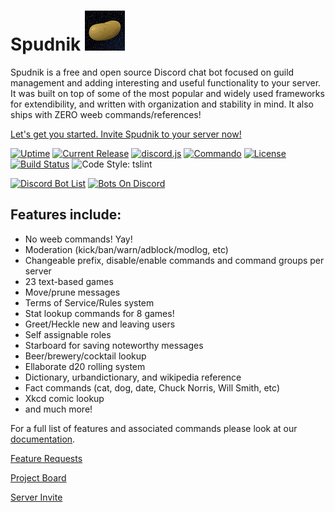# Spudnik ![Spudnik!][img-icon]
Spudnik is a free and open source Discord chat bot focused on guild management and adding interesting and useful functionality to your server. It was built on top of some of the most popular and widely used frameworks for extendibility, and written with organization and stability in mind. It also ships with ZERO weeb commands/references!

[Let's get you started. Invite Spudnik to your server now!][url-invite]

[![Uptime][img-uptime-robot]][url-homepage] [![Current Release][img-current-release]][url-current-release] [![discord.js][img-discord-js]][url-discord-js] [![Commando][img-commando]][url-commando] [![License][img-license]][url-license] [![Build Status][img-build-status]][url-build-status] ![Code Style: tslint][img-code-style]

[![Discord Bot List][img-discord-bot-list]][url-discord-bot-list] [![Bots On Discord][img-botsondiscord]][url-botsondiscord]

## Features include:
- No weeb commands! Yay!
- Moderation (kick/ban/warn/adblock/modlog, etc)
- Changeable prefix, disable/enable commands and command groups per server
- 23 text-based games
- Move/prune messages
- Terms of Service/Rules system
- Stat lookup commands for 8 games!
- Greet/Heckle new and leaving users
- Self assignable roles
- Starboard for saving noteworthy messages
- Beer/brewery/cocktail lookup
- Ellaborate d20 rolling system
- Dictionary, urbandictionary, and wikipedia reference
- Fact commands (cat, dog, date, Chuck Norris, Will Smith, etc)
- Xkcd comic lookup
- and much more!

For a full list of features and associated commands please look at our [documentation][url-docs-commands].

[Feature Requests][url-feathub]

[Project Board][url-github-project-board]

[Server Invite][url-invite]

[url-github]: https://github.com/Spudnik-Group/Spudnik
[url-docs]: https://docs.spudnik.io/
[url-docs-commands]: https://docs.spudnik.io/commands/
[url-docs-getting-started]: https://docs.spudnik.io/getting-started/

[img-icon]: ./Spudnik_icon.png?raw=true
[img-invite]: ./discord-invite-badge.svg?raw=true
[url-homepage]: https://spudnik.io
[url-invite]: https://discordapp.com/oauth2/authorize?client_id=398591330806398989&scope=bot&permissions=0

[img-current-release]: https://img.shields.io/github/release/Spudnik-Group/Spudnik.svg?style=flat-square
[url-current-release]: https://github.com/Spudnik-Group/Spudnik/releases/latest

[img-license]: https://img.shields.io/github/license/Spudnik-Group/Spudnik.svg?style=flat-square
[url-license]: https://github.com/Spudnik-Group/Spudnik/blob/master/LICENSE

[img-build-status]: https://img.shields.io/travis/Spudnik-Group/Spudnik.svg?style=flat-square
[url-build-status]: https://travis-ci.org/Spudnik-Group/Spudnik

[img-uptime-robot]: https://img.shields.io/uptimerobot/ratio/7/m780969734-824d124e5ea4e2eeb26dcda8.svg

[img-code-style]: https://img.shields.io/badge/style-tslint-000000.svg?longCache=true&style=flat-square&label=code%20style

[url-github-project-board]: https://github.com/orgs/Spudnik-Group/projects/1

[img-discord-bot-list]: https://discordbots.org/api/widget/398591330806398989.svg
[url-discord-bot-list]: https://discordbots.org/bot/398591330806398989
[img-botsondiscord]: https://bots.ondiscord.xyz/bots/398591330806398989/embed?theme=dark
[url-botsondiscord]: https://bots.ondiscord.xyz/bots/398591330806398989

[url-feathub]: https://feathub.com/Spudnik-Group/Spudnik

[img-discord-js]: https://img.shields.io/badge/library-discord.js-blue.svg?style=flat-square
[url-discord-js]: https://discord.js.org/#/
[img-commando]: https://img.shields.io/badge/library-Commando-blue.svg?style=flat-square
[url-commando]: https://github.com/discordjs/Commando
